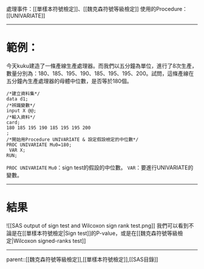處理事件：[[單樣本符號檢定]]、[[魏克森符號等級檢定]]
使用的Procedure：[[UNIVARIATE]]
- - -
# 範例：
今天kuku建造了一條產線生產處理器。而我們以五分鐘為單位，進行了8次生產，數量分別為：180、185、195、190、185、195、195、200。試問，這條產線在五分鐘內生產處理器的母體中位數，是否等於180個。
``` SAS
/*建立資料集*/
data d1;
/*辨識變數*/
input X @@;
/*輸入資料*/
card;
180 185 195 190 185 195 195 200
;
/*開始用Procedure UNIVARIATE & 設定假設檢定的中位數*/
PROC UNIVARIATE Mu0=180;
 VAR X;
RUN;
```
`PROC UNIVARIATE`
`Mu0`：sign test的假設的中位數。
`VAR`：要進行UNIVARIATE的變數。
- - -
# 結果
![[SAS output of sign test and Wilcoxon sign rank test.png]]
我們可以看到不論是在[[單樣本符號檢定|Sign test]]的P-value，或是在[[魏克森符號等級檢定|Wilcoxon signed-ranks test]]
- - -
parent::[[魏克森符號等級檢定]],[[單樣本符號檢定]],[[SAS目錄]]